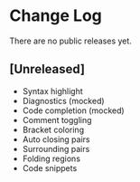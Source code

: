 # Change Log

There are no public releases yet.

## [Unreleased]

-   Syntax highlight
-   Diagnostics (mocked)
-   Code completion (mocked)
-   Comment toggling
-   Bracket coloring
-   Auto closing pairs
-   Surrounding pairs
-   Folding regions
-   Code snippets
